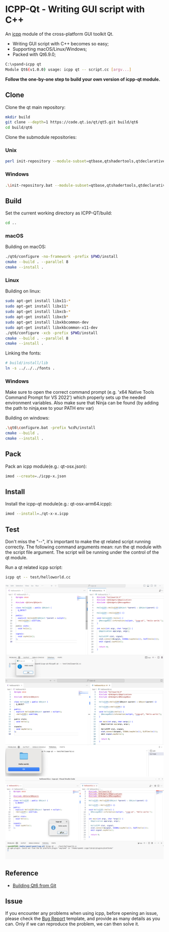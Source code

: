 # ICPP-Qt - Writing GUI script with C++
An [icpp](https://github.com/vpand/icpp) module of the cross-platform GUI toolkit Qt.
 * Writing GUI script with C++ becomes so easy;
 * Supporting macOS/Linux/Windows;
 * Packed with Qt6.9.0;

```sh
C:\vpand>icpp qt
Module Qt6(v1.0.0) usage: icpp qt -- script.cc [argv...]
```

**Follow the one-by-one step to build your own version of icpp-qt module.**

## Clone
Clone the qt main repository:
```sh
mkdir build
git clone --depth=1 https://code.qt.io/qt/qt5.git build/qt6
cd build/qt6
```

Clone the submodule repositories:
### Unix
```sh
perl init-repository --module-subset=qtbase,qtshadertools,qtdeclarative,qthttpserver
```

### Windows
```sh
.\init-repository.bat --module-subset=qtbase,qtshadertools,qtdeclarative,qthttpserver
```

## Build
Set the current working directory as ICPP-QT/build:
```sh
cd ..
```

### macOS
Building on macOS:
```sh
./qt6/configure -no-framework -prefix $PWD/install
cmake --build . --parallel 8
cmake --install .
```

### Linux
Building on linux:
```sh
sudo apt-get install libx11-*
sudo apt-get install libx11*
sudo apt-get install libxcb-*
sudo apt-get install libxcb*
sudo apt-get install libxkbcommon-dev
sudo apt-get install libxkbcommon-x11-dev
./qt6/configure -xcb -prefix $PWD/install
cmake --build . --parallel 8
cmake --install .
```
Linking the fonts:
```sh
# build/install/lib
ln -s ../../../fonts .
```

### Windows
Make sure to open the correct command prompt (e.g. 'x64 Native Tools Command Prompt for VS 2022') which properly sets up the needed environment variables. Also make sure that Ninja can be found (by adding the path to ninja,exe to your PATH env var)

Building on windows:
```sh
.\qt6\configure.bat -prefix %cd%/install
cmake --build .
cmake --install .
```

## Pack
Pack an icpp module(e.g.: qt-osx.json):
```sh
imod --create=./icpp-x.json
```

## Install
Install the icpp-qt module(e.g.: qt-osx-arm64.icpp):
```sh
imod --install=./qt-x-x.icpp
```

## Test
Don't miss the "--", it's important to make the qt related script running correctly. The following command arguments mean: run the qt module with the script file argument. The script will be running under the control of the qt module.

Run a qt related icpp script:
```sh
icpp qt -- test/helloworld.cc
```
![helloworld-win](https://raw.githubusercontent.com/vpand/icpp-qt/main/image/helloworld-win.png)
![helloworld-mac](https://raw.githubusercontent.com/vpand/icpp-qt/main/image/helloworld-mac.png)
![helloworld-linux](https://raw.githubusercontent.com/vpand/icpp-qt/main/image/helloworld-linux.png)

## Reference
 * [Building Qt6 from Git](https://wiki.qt.io/Building_Qt_6_from_Git)

## Issue
If you encounter any problems when using icpp, before opening an issue, please check the [Bug Report](https://github.com/vpand/icpp/blob/main/.github/ISSUE_TEMPLATE/bug_report.md) template, and provide as many details as you can. Only if we can reproduce the problem, we can then solve it.
